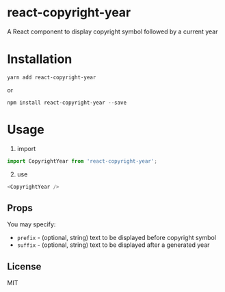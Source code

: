 # react-copyright-year

A React component to display copyright symbol followed by a current year

# Installation

```
yarn add react-copyright-year
```

or

```
npm install react-copyright-year --save
```

# Usage

1. import

```js
import CopyrightYear from 'react-copyright-year';
```

2. use

```js
<CopyrightYear />
```

## Props

You may specify:

- `prefix` - (optional, string) text to be displayed before copyright symbol
- `suffix` - (optional, string) text to be displayed after a generated year

## License

MIT
